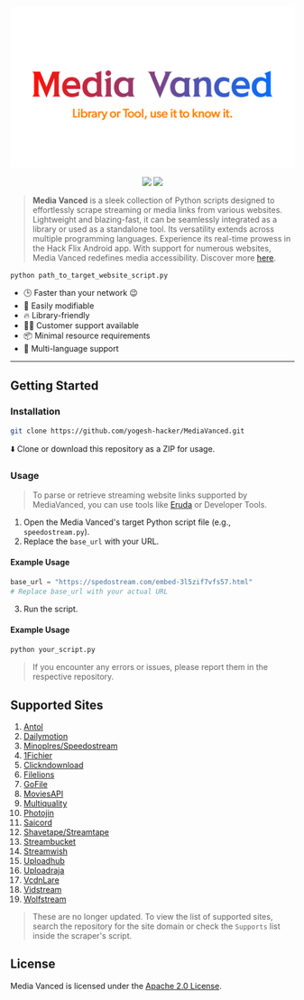 <p align="center">
  <a href="https://yogesh-hacker.github.io/yogesh-hacker/App/" target="_blank" rel="noopener noreferrer">
    <img width="550" src="README/banner.png" alt="MediaVanced Banner" />
  </a>
</p>

<p align="center">
  <img src='https://img.shields.io/badge/License-Apache%202.0-brightgreen?style=for-the-badge&logo=apache&logoColor=red' />
  <img src="https://img.shields.io/badge/Python-FFD43B?style=for-the-badge&logo=python&logoColor=blue"/>
</p>

> **Media Vanced** is a sleek collection of Python scripts designed to effortlessly scrape streaming or media links from various websites. Lightweight and blazing-fast, it can be seamlessly integrated as a library or used as a standalone tool. Its versatility extends across multiple programming languages. Experience its real-time prowess in the Hack Flix Android app. With support for numerous websites, Media Vanced redefines media accessibility. Discover more [here](https://yogesh-hacker.github.io/yogesh-hacker/App).

```bash
python path_to_target_website_script.py
```

* 🕒 Faster than your network 😉
* 💪 Easily modifiable
* 🔥 Library-friendly
* 👨‍💻 Customer support available
* 📦 Minimal resource requirements
* 👫 Multi-language support

---

## Getting Started

### Installation

```bash
git clone https://github.com/yogesh-hacker/MediaVanced.git
```

⬇️ Clone or download this repository as a ZIP for usage.

### Usage

> To parse or retrieve streaming website links supported by MediaVanced, you can use tools like [Eruda](https://github.com/liriliri/eruda) or Developer Tools.

1. Open the Media Vanced's target Python script file (e.g., `speedostream.py`).
2. Replace the `base_url` with your URL.

#### Example Usage

```python
base_url = "https://spedostream.com/embed-3l5zif7vfs57.html"
# Replace base_url with your actual URL
```

3. Run the script.

#### Example Usage

```bash
python your_script.py
```

> If you encounter any errors or issues, please report them in the respective repository.

## Supported Sites
1. [Antol](https://antol307vvk.com)
2. [Dailymotion](https://www.dailymotion.com)
3. [Minoplres/Speedostream](https://minoplres.xyz)
4. [1Fichier](https://1fichier.com)
5. [Clickndownload](https://clickndownload.link)
6. [Filelions](https://filelions.site)
7. [GoFile](https://gofile.io)
8. [MoviesAPI](https://w1.moviesapi.club)
9. [Multiquality](https://swift.multiquality.click)
10. [Photojin](https://photojin.one)
11. [Saicord](https://saicord.com)
12. [Shavetape/Streamtape](https://shavetape.cash)
13. [Streambucket](https://streambucket.net)
14. [Streamwish](https://streamwish.to)
15. [Uploadhub](https://uploadhub.wf)
16. [Uploadraja](https://uploadraja.com/)
17. [VcdnLare](https://ww4.vcdnlare.com)
18. [Vidstream](https://vidstreamnew.xyz)
19. [Wolfstream](https://wolfstream.tv)

> These are no longer updated. To view the list of supported sites, search the repository for the site domain or check the ```Supports``` list inside the scraper's script.

## License

Media Vanced is licensed under the [Apache 2.0 License](https://github.com/yogesh-hacker/MediaVanced/blob/main/LICENSE).
